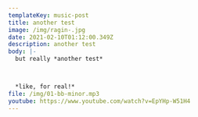 ```yaml
---
templateKey: music-post
title: another test
image: /img/ragin-.jpg
date: 2021-02-10T01:12:00.349Z
description: another test
body: |-
  but really *another test*



  *like, for real!*
file: /img/01-bb-minor.mp3
youtube: https://www.youtube.com/watch?v=EpYHp-W51H4
---
```

